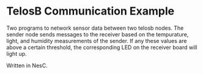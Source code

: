 # TelosB Communication Example
Two programs to network sensor data between two telosb nodes. 
The sender node sends messages to the receiver based on the tempurature, light, and humidity measurements of the sender. If any these values are above a certain threshold, the corresponding LED on the receiver board will light up.

Written in NesC.
